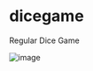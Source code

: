 # dicegame
Regular Dice Game

![image](https://github.com/ashwinpatrick47/dicegame/assets/54715541/4c5263e0-742d-4b3a-94e7-a408eed0b55e)

